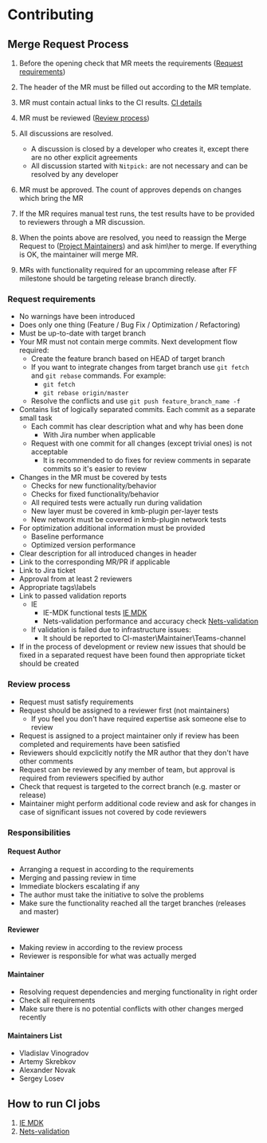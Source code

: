 # Contributing

## Merge Request Process

1. Before the opening check that MR meets the requirements ([Request requirements](#request-requirements))
2. The header of the MR must be filled out according to the MR template.
3. MR must contain actual links to the CI results. [CI details](how-to-run-ci-jobs)
4. MR must be reviewed ([Review process](#review-process))
6. All discussions are resolved.

    * A discussion is closed by a developer who creates it, except there are no other explicit agreements
    * All discussion started with `Nitpick:` are not necessary and can be resolved by any developer

6. MR must be approved. The count of approves depends on changes which bring the MR
7. If the MR requires manual test runs, the test results have to be provided
   to reviewers through a MR discussion.
8. When the points above are resolved, you need to reassign the Merge Request to ([Project Maintainers](#maintainers-list))
   and ask him\her to merge. If everything is OK, the maintainer will merge MR.
9. MRs with functionality required for an upcomming release after FF milestone should be targeting release branch directly.

### Request requirements
* No warnings have been introduced
* Does only one thing (Feature / Bug Fix / Optimization / Refactoring)
* Must be up-to-date with target branch
* Your MR must not contain merge commits. Next development flow required:
    * Create the feature branch based on HEAD of target branch
    * If you want to integrate changes from target branch use `git fetch` and `git rebase` commands. For example:
        * `git fetch`
        * `git rebase origin/master`
    * Resolve the conflicts and use `git push feature_branch_name -f`
* Contains list of logically separated commits. Each commit as a separate small task
    * Each commit has clear description what and why has been done
        * With Jira number when applicable
    * Request with one commit for all changes (except trivial ones) is not acceptable
        * It is recommended to do fixes for review comments in separate commits so it's easier to review
* Changes in the MR must be covered by tests
    * Checks for new functionality/behavior
    * Checks for fixed functionality/behavior
    * All required tests were actually run during validation
    * New layer must be covered in kmb-plugin per-layer tests
    * New network must be covered in kmb-plugin network tests
* For optimization additional information must be provided
    * Baseline performance
    * Optimized version performance
* Clear description for all introduced changes in header
* Link to the corresponding MR/PR if applicable
* Link to Jira ticket
* Approval from at least 2 reviewers
* Appropriate tags\labels
* Link to passed validation reports
    * IE
        * IE-MDK functional tests [IE MDK](https://wiki.ith.intel.com/display/VPUWIKI/Functional+validation+CI)
        * Nets-validation performance and accuracy check [Nets-validation](https://wiki.ith.intel.com/display/VPUWIKI/Nets-validation+CI)
    * If validation is failed due to infrastructure issues:
         * It should be reported to CI-master\Maintainer\Teams-channel
* If in the process of development or review new issues that should be fixed in a separated request
 have been found then appropriate ticket should be created

### Review process
* Request must satisfy requirements
* Request should be assigned to a reviewer first (not maintainers)
    * If you feel you don't have required expertise ask someone else to review
* Request is assigned to a project maintainer only if review has been completed and requirements have been satisfied
* Reviewers should expclicitly notify the MR author that they don't have other comments
* Request can be reviewed by any member of team, but approval is required from reviewers specified by author
* Check that request is targeted to the correct branch (e.g. master or release)
* Maintainer might perform additional code review and ask for changes in case of significant issues not covered by code reviewers

### Responsibilities

#### Request Author
* Arranging a request in according to the requirements
* Merging and passing review in time
* Immediate blockers escalating if any
* The author must take the initiative to solve the problems
* Make sure the functionality reached all the target branches (releases and master)

#### Reviewer
* Making review in according to the review process
* Reviewer is responsible for what was actually merged

#### Maintainer
* Resolving request dependencies and merging functionality in right order
* Check all requirements
* Make sure there is no potential conflicts with other changes merged recently

#### Maintainers List
* Vladislav Vinogradov
* Artemy Skrebkov
* Alexander Novak
* Sergey Losev

## How to run CI jobs
1. [IE MDK](https://wiki.ith.intel.com/display/VPUWIKI/Functional+validation+CI)
2. [Nets-validation](https://wiki.ith.intel.com/display/VPUWIKI/Nets-validation+CI)
